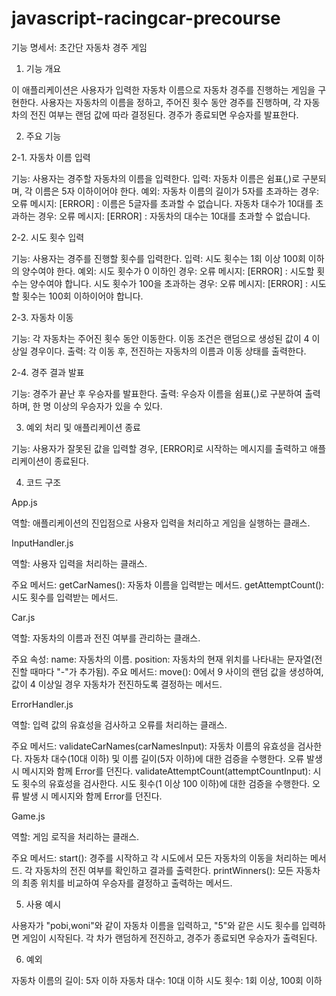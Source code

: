 # javascript-racingcar-precourse

기능 명세서: 초간단 자동차 경주 게임

1. 기능 개요

이 애플리케이션은 사용자가 입력한 자동차 이름으로 자동차 경주를 진행하는 게임을 구현한다. 사용자는 자동차의 이름을 정하고, 주어진 횟수 동안 경주를 진행하며, 각 자동차의 전진 여부는 랜덤 값에 따라 결정된다. 경주가 종료되면 우승자를 발표한다.

2. 주요 기능

2-1. 자동차 이름 입력

기능: 사용자는 경주할 자동차의 이름을 입력한다.
입력: 자동차 이름은 쉼표(,)로 구분되며, 각 이름은 5자 이하이어야 한다.
예외:
자동차 이름의 길이가 5자를 초과하는 경우:
오류 메시지: [ERROR] : 이름은 5글자를 초과할 수 없습니다.
자동차 대수가 10대를 초과하는 경우:
오류 메시지: [ERROR] : 자동차의 대수는 10대를 초과할 수 없습니다.

2-2. 시도 횟수 입력

기능: 사용자는 경주를 진행할 횟수를 입력한다.
입력: 시도 횟수는 1회 이상 100회 이하의 양수여야 한다.
예외:
시도 횟수가 0 이하인 경우:
오류 메시지: [ERROR] : 시도할 횟수는 양수여야 합니다.
시도 횟수가 100을 초과하는 경우:
오류 메시지: [ERROR] : 시도할 횟수는 100회 이하이어야 합니다.

2-3. 자동차 이동

기능: 각 자동차는 주어진 횟수 동안 이동한다. 이동 조건은 랜덤으로 생성된 값이 4 이상일 경우이다.
출력: 각 이동 후, 전진하는 자동차의 이름과 이동 상태를 출력한다.

2-4. 경주 결과 발표

기능: 경주가 끝난 후 우승자를 발표한다.
출력: 우승자 이름을 쉼표(,)로 구분하여 출력하며, 한 명 이상의 우승자가 있을 수 있다.

3. 예외 처리 및 애플리케이션 종료

기능: 사용자가 잘못된 값을 입력할 경우, [ERROR]로 시작하는 메시지를 출력하고 애플리케이션이 종료된다.

4. 코드 구조

App.js

역할: 애플리케이션의 진입점으로 사용자 입력을 처리하고 게임을 실행하는 클래스.

InputHandler.js

역할: 사용자 입력을 처리하는 클래스.

주요 메서드:
getCarNames():
자동차 이름을 입력받는 메서드.
getAttemptCount():
시도 횟수를 입력받는 메서드.

Car.js

역할: 자동차의 이름과 전진 여부를 관리하는 클래스.

주요 속성:
name: 자동차의 이름.
position: 자동차의 현재 위치를 나타내는 문자열(전진할 때마다 "-"가 추가됨).
주요 메서드:
move():
0에서 9 사이의 랜덤 값을 생성하여, 값이 4 이상일 경우 자동차가 전진하도록 결정하는 메서드.

ErrorHandler.js

역할: 입력 값의 유효성을 검사하고 오류를 처리하는 클래스.

주요 메서드:
validateCarNames(carNamesInput):
자동차 이름의 유효성을 검사한다.
자동차 대수(10대 이하) 및 이름 길이(5자 이하)에 대한 검증을 수행한다.
오류 발생 시 메시지와 함께 Error를 던진다.
validateAttemptCount(attemptCountInput):
시도 횟수의 유효성을 검사한다.
시도 횟수(1 이상 100 이하)에 대한 검증을 수행한다.
오류 발생 시 메시지와 함께 Error를 던진다.

Game.js

역할: 게임 로직을 처리하는 클래스.

주요 메서드:
start():
경주를 시작하고 각 시도에서 모든 자동차의 이동을 처리하는 메서드.
각 자동차의 전진 여부를 확인하고 결과를 출력한다.
printWinners():
모든 자동차의 최종 위치를 비교하여 우승자를 결정하고 출력하는 메서드.

5. 사용 예시

사용자가 "pobi,woni"와 같이 자동차 이름을 입력하고, "5"와 같은 시도 횟수를 입력하면 게임이 시작된다. 각 차가 랜덤하게 전진하고, 경주가 종료되면 우승자가 출력된다.

6. 예외

자동차 이름의 길이: 5자 이하
자동차 대수: 10대 이하
시도 횟수: 1회 이상, 100회 이하
